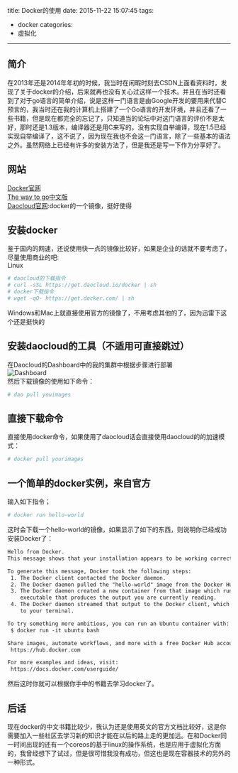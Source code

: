 title: Docker的使用
date: 2015-11-22 15:07:45
tags:
- docker
categories:
- 虚拟化
---

## 简介
在2013年还是2014年年初的时候，我当时在闲暇时刻去CSDN上面看资料时，发现了关于docker的介绍，后来就再也没有关心过这样一个技术。并且在当时还看到了对于go语言的简单介绍，说是这样一门语言是由Google开发的要用来代替C预言的，我当时还在我的计算机上搭建了一个Go语言的开发环境，并且还看了一些书籍，但是现在都完全的忘记了，只知道当的论坛中对这门语言的评价不是太好，那时还是1.3版本，编译器还是用C来写的。没有实现自举编译，现在1.5已经实现自举编译了，这不说了，因为现在我也不会这一门语言，除了一些基本的语法之外。虽然网络上已经有许多的安装方法了，但是我还是写一下作为分享好了。

## 网站
[Docker官网](www.docker.com)  
[The way to go中文版](https://github.com/Unknwon/the-way-to-go_ZH_CN)  
[Daocloud官网](www.daocloud.io):docker的一个镜像，挺好使得

## 安装docker
鉴于国内的网速，还说使用快一点的镜像比较好，如果是企业的话就不要考虑了，尽量使用商业的吧:  
Linux  
```bash
# daocloud的下载指令
# curl -sSL https://get.daocloud.io/docker | sh
# docker下载指令
# wget -qO- https://get.docker.com/ | sh
```
Windows和Mac上就直接使用官方的镜像了，不用考虑其他的了，因为迅雷下这个还是挺快的

## 安装daocloud的工具（不适用可直接跳过）
在Daocloud的Dashboard中的我的集群中根据步骤进行部署  
![Dashboard](http://7xokkh.com1.z0.glb.clouddn.com/dashboard.png)  
然后下载镜像的使用如下命令：
```bash
# dao pull youimages
```

## 直接下载命令
直接使用docker命令，如果使用了daocloud话会直接使用daocloud的的加速模式：
```bash
# docker pull yourimages
```

## 一个简单的docker实例，来自官方
输入如下指令；
```bash
# docker run hello-world
```
这时会下载一个hello-world的镜像，如果显示了如下的东西，则说明你已经成功安装Docker了：
```txt
Hello from Docker.
This message shows that your installation appears to be working correctly.

To generate this message, Docker took the following steps:
 1. The Docker client contacted the Docker daemon.
 2. The Docker daemon pulled the "hello-world" image from the Docker Hub.
 3. The Docker daemon created a new container from that image which runs the
    executable that produces the output you are currently reading.
 4. The Docker daemon streamed that output to the Docker client, which sent it
    to your terminal.

To try something more ambitious, you can run an Ubuntu container with:
 $ docker run -it ubuntu bash

Share images, automate workflows, and more with a free Docker Hub account:
 https://hub.docker.com

For more examples and ideas, visit:
 https://docs.docker.com/userguide/

```
然后这时你就可以根据你手中的书籍去学习docker了。

## 后话
现在docker的中文书籍比较少，我认为还是使用英文的官方文档比较好，这是你需要加入一些社区去学习新的知识才能在以后的路上走的更加远。在和Docker同一时间出现的还有一个coreos的基于linux的操作系统，也是应用于虚拟化方面的，我曾经想下了试过，但是很可惜我没有成功，但这也是现在容器技术的另外的一种形式。